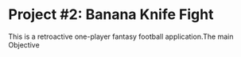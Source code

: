 # Project #2: Banana Knife Fight

This is a retroactive one-player fantasy football application.The main Objective
